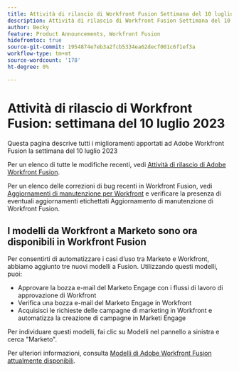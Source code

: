 ```yaml
---
title: Attività di rilascio di Workfront Fusion Settimana del 10 luglio 2023
description: Attività di rilascio di Workfront Fusion Settimana del 10 luglio 2023
author: Becky
feature: Product Announcements, Workfront Fusion
hidefromtoc: true
source-git-commit: 1954874e7eb3a2fcb5334ea62decf001c6f1ef3a
workflow-type: tm+mt
source-wordcount: '178'
ht-degree: 0%

---
```


# Attività di rilascio di Workfront Fusion: settimana del 10 luglio 2023

Questa pagina descrive tutti i miglioramenti apportati ad Adobe Workfront Fusion la settimana del 10 luglio 2023

Per un elenco di tutte le modifiche recenti, vedi [Attività di rilascio di Adobe Workfront Fusion](../../../product-announcements/product-releases/fusion-release-activity/fusion-release-activity.md).

Per un elenco delle correzioni di bug recenti in Workfront Fusion, vedi [Aggiornamenti di manutenzione per Workfront](https://experienceleague.adobe.com/docs/workfront-known-issues/releases/current-updates.html) e verificare la presenza di eventuali aggiornamenti etichettati Aggiornamento di manutenzione di Workfront Fusion.

## I modelli da Workfront a Marketo sono ora disponibili in Workfront Fusion

Per consentirti di automatizzare i casi d’uso tra Marketo e Workfront, abbiamo aggiunto tre nuovi modelli a Fusion. Utilizzando questi modelli, puoi:

* Approvare la bozza e-mail del Marketo Engage con i flussi di lavoro di approvazione di Workfront
* Verifica una bozza e-mail del Marketo Engage in Workfront
* Acquisisci le richieste delle campagne di marketing in Workfront e automatizza la creazione di campagne in Marketi Engage

Per individuare questi modelli, fai clic su Modelli nel pannello a sinistra e cerca &quot;Marketo&quot;.

Per ulteriori informazioni, consulta [Modelli di Adobe Workfront Fusion attualmente disponibili](/help/quicksilver/workfront-fusion/scenarios/templates/currently-available-fusion-templates.md#workfront-marketo-templates).



